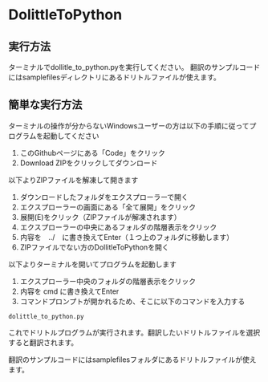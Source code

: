 # DolittleToPython

## 実行方法
ターミナルでdollitle_to_python.pyを実行してください。
翻訳のサンプルコードにはsamplefilesディレクトリにあるドリトルファイルが使えます。

## 簡単な実行方法
ターミナルの操作が分からないWindowsユーザーの方は以下の手順に従ってプログラムを起動してください

1. このGithubページにある「Code」をクリック
2. Download ZIPをクリックしてダウンロード

以下よりZIPファイルを解凍して開きます

1. ダウンロードしたフォルダをエクスプローラーで開く
2. エクスプローラーの画面にある「全て展開」をクリック
3. 展開(E)をクリック（ZIPファイルが解凍されます）
4. エクスプローラーの中央にあるフォルダの階層表示をクリック
5. 内容を　../　に書き換えてEnter（１つ上のフォルダに移動します）
6. ZIPファイルでない方のDollitleToPythonを開く

以下よりターミナルを開いてプログラムを起動します

1. エクスプローラー中央のフォルダの階層表示をクリック
2. 内容を cmd に書き換えてEnter
3. コマンドプロンプトが開かれるため、そこに以下のコマンドを入力する

```
dolittle_to_python.py
```

これでドリトルプログラムが実行されます。翻訳したいドリトルファイルを選択すると翻訳されます。

翻訳のサンプルコードにはsamplefilesフォルダにあるドリトルファイルが使えます。